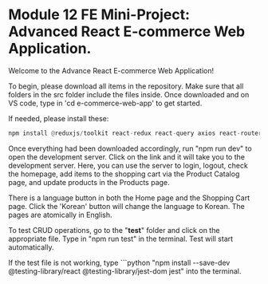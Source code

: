 # Module 12 FE Mini-Project: Advanced React E-commerce Web Application.

Welcome to the Advance React E-commerce Web Application!

To begin, please download all items in the repository. Make sure that all folders in the src folder include the files inside. Once downloaded and on VS code, type in 'cd e-commerce-web-app' to get started.


If needed, please install these:
```python
npm install @reduxjs/toolkit react-redux react-query axios react-router-dom react-i18next i18next @testing-library/react @testing-library/jest-dom jest
```

Once everything had been downloaded accordingly, run "npm run dev" to open the development server. Click on the link and it will take you to the development server. Here, you can use the server to login, logout, check the homepage, add items to the shopping cart via the Product Catalog page, and update products in the Products page.

There is a language button in both the Home page and the Shopping Cart page. Click the 'Korean' button will change the language to Korean. The pages are atomically in English.

To test CRUD operations, go to the "__test__" folder and click on the appropriate file. Type in "npm run test" in the terminal. Test will start automatically.

If the test file is not working, type ```python
"npm install --save-dev @testing-library/react @testing-library/jest-dom jest" into the terminal.
```
